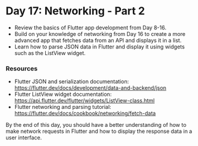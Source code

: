# Day 17: Networking - Part 2

- Review the basics of Flutter app development from Day 8-16.
- Build on your knowledge of networking from Day 16 to create a more advanced app that fetches data from an API and displays it in a list.
- Learn how to parse JSON data in Flutter and display it using widgets such as the ListView widget.

### Resources

- Flutter JSON and serialization documentation: https://flutter.dev/docs/development/data-and-backend/json
- Flutter ListView widget documentation: https://api.flutter.dev/flutter/widgets/ListView-class.html
- Flutter networking and parsing tutorial: https://flutter.dev/docs/cookbook/networking/fetch-data

By the end of this day, you should have a better understanding of how to make network requests in Flutter and how to display the response data in a user interface.